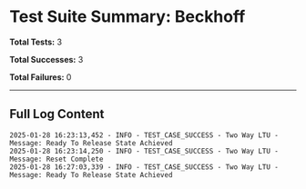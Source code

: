 # Test Suite Summary: Beckhoff

**Total Tests:** 3

**Total Successes:** 3

**Total Failures:** 0

---

## Full Log Content

```
2025-01-28 16:23:13,452 - INFO - TEST_CASE_SUCCESS - Two Way LTU - Message: Ready To Release State Achieved
2025-01-28 16:23:14,250 - INFO - TEST_CASE_SUCCESS - Two Way LTU - Message: Reset Complete
2025-01-28 16:27:03,339 - INFO - TEST_CASE_SUCCESS - Two Way LTU - Message: Ready To Release State Achieved
```
